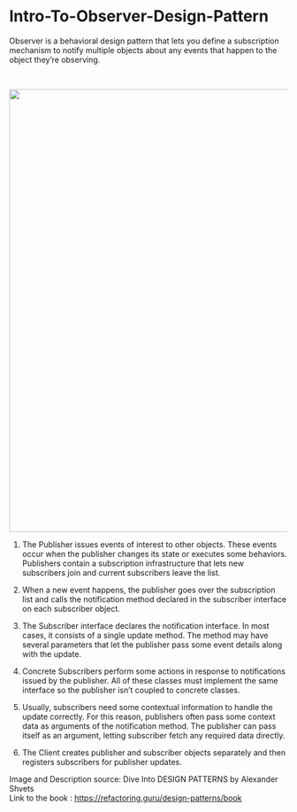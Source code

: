 # Intro-To-Observer-Design-Pattern
Observer is a behavioral design pattern that lets you define a subscription mechanism to notify multiple objects about any events that happen to the object they’re observing.

<br/>

<p align="center">
  <img src="https://github.com/user-attachments/assets/5bf8ebf2-d023-4076-a677-f4443219818a" width="800">
</p>

1. The Publisher issues events of interest to other objects. These events occur when the publisher changes its state or executes some behaviors. Publishers contain a subscription infrastructure that lets new subscribers join and current subscribers leave the list.

2. When a new event happens, the publisher goes over the subscription list and calls the notification method declared in the subscriber interface on each subscriber object.

3. The Subscriber interface declares the notification interface. In most cases, it consists of a single update method. The method may have several parameters that let the publisher pass some event details along with the update.

4. Concrete Subscribers perform some actions in response to notifications issued by the publisher. All of these classes must implement the same interface so the publisher isn’t coupled to concrete classes.

5. Usually, subscribers need some contextual information to handle the update correctly. For this reason, publishers often pass some context data as arguments of the notification method. The publisher can pass itself as an argument, letting subscriber fetch any required data directly.

6. The Client creates publisher and subscriber objects separately and then registers subscribers for publisher updates.

Image and Description source: Dive Into DESIGN PATTERNS by Alexander Shvets <br/>
Link to the book : https://refactoring.guru/design-patterns/book
